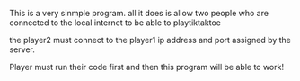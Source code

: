 This is a very sinmple program. all it does is allow two people who are connected
to the local internet to be able to playtiktaktoe

the player2 must connect to the player1 ip address and port assigned by the server.

Player must run their code first and then this program will be able to work!
